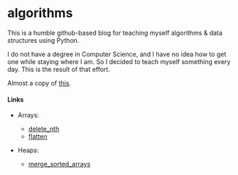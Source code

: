 # algorithms

This is a humble github-based blog for teaching myself
algorithms & data structures using Python.

I do not have a degree in Computer Science, and I have no idea
how to get one while staying where I am. So I decided to teach
myself something every day. This is the result of that effort.

Almost a copy of [this](https://github.com/keon/algorithms/).

#### Links
* Arrays:
    * [delete_nth](delete_nth.md)
    * [flatten](flatten.md)

* Heaps:
    * [merge_sorted_arrays](merge_sorted_arrays.md)